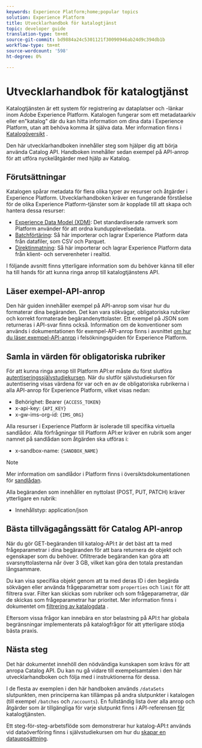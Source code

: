 ```yaml
---
keywords: Experience Platform;home;popular topics
solution: Experience Platform
title: Utvecklarhandbok för katalogtjänst
topic: developer guide
translation-type: tm+mt
source-git-commit: bd9884a24c5301121f30090946ab24d9c394db1b
workflow-type: tm+mt
source-wordcount: '598'
ht-degree: 0%

---
```



# Utvecklarhandbok för katalogtjänst

Katalogtjänsten är ett system för registrering av dataplatser och -länkar inom Adobe Experience Platform. Katalogen fungerar som ett metadataarkiv eller en&quot;katalog&quot; där du kan hitta information om dina data i Experience Platform, utan att behöva komma åt själva data. Mer information finns i [Katalogöversikt](../home.md) .

Den här utvecklarhandboken innehåller steg som hjälper dig att börja använda Catalog API. Handboken innehåller sedan exempel på API-anrop för att utföra nyckelåtgärder med hjälp av Katalog.

## Förutsättningar

Katalogen spårar metadata för flera olika typer av resurser och åtgärder i Experience Platform. Utvecklarhandboken kräver en fungerande förståelse för de olika Experience Platform-tjänster som är kopplade till att skapa och hantera dessa resurser:

* [Experience Data Model (XDM)](../../xdm/home.md): Det standardiserade ramverk som Platform använder för att ordna kundupplevelsedata.
* [Batchförtäring](../../ingestion/batch-ingestion/overview.md): Så här importerar och lagrar Experience Platform data från datafiler, som CSV och Parquet.
* [Direktinmatning](../../ingestion/streaming-ingestion/overview.md): Så här importerar och lagrar Experience Platform data från klient- och serverenheter i realtid.

I följande avsnitt finns ytterligare information som du behöver känna till eller ha till hands för att kunna ringa anrop till katalogtjänstens API.

## Läser exempel-API-anrop

Den här guiden innehåller exempel på API-anrop som visar hur du formaterar dina begäranden. Det kan vara sökvägar, obligatoriska rubriker och korrekt formaterade begärandenyttolaster. Ett exempel på JSON som returneras i API-svar finns också. Information om de konventioner som används i dokumentationen för exempel-API-anrop finns i avsnittet [om hur du läser exempel-API-anrop](../../landing/troubleshooting.md#how-do-i-format-an-api-request) i felsökningsguiden för Experience Platform.

## Samla in värden för obligatoriska rubriker

För att kunna ringa anrop till Platform API:er måste du först slutföra [autentiseringssjälvstudiekursen](../../tutorials/authentication.md). När du slutför självstudiekursen för autentisering visas värdena för var och en av de obligatoriska rubrikerna i alla API-anrop för Experience Platform, vilket visas nedan:

* Behörighet: Bearer `{ACCESS_TOKEN}`
* x-api-key: `{API_KEY}`
* x-gw-ims-org-id: `{IMS_ORG}`

Alla resurser i Experience Platform är isolerade till specifika virtuella sandlådor. Alla förfrågningar till Platform API:er kräver en rubrik som anger namnet på sandlådan som åtgärden ska utföras i:

* x-sandbox-name: `{SANDBOX_NAME}`

>[!NOTE]
>
>Mer information om sandlådor i Platform finns i översiktsdokumentationen för [sandlådan](../../sandboxes/home.md).

Alla begäranden som innehåller en nyttolast (POST, PUT, PATCH) kräver ytterligare en rubrik:

* Innehållstyp: application/json

## Bästa tillvägagångssätt för Catalog API-anrop

När du gör GET-begäranden till katalog-API:t är det bäst att ta med frågeparametrar i dina begäranden för att bara returnera de objekt och egenskaper som du behöver. Ofiltrerade begäranden kan göra att svarsnyttolasterna når över 3 GB, vilket kan göra den totala prestandan långsammare.

Du kan visa specifika objekt genom att ta med deras ID i den begärda sökvägen eller använda frågeparametrar som `properties` och `limit` för att filtrera svar. Filter kan skickas som rubriker och som frågeparametrar, där de skickas som frågeparametrar har prioritet. Mer information finns i dokumentet om [filtrering av katalogdata](filter-data.md) .

Eftersom vissa frågor kan innebära en stor belastning på API:t har globala begränsningar implementerats på katalogfrågor för att ytterligare stödja bästa praxis.

## Nästa steg

Det här dokumentet innehöll den nödvändiga kunskapen som krävs för att anropa Catalog API. Du kan nu gå vidare till exempelsamtalen i den här utvecklarhandboken och följa med i instruktionerna för dessa.

I de flesta av exemplen i den här handboken används `/dataSets` slutpunkten, men principerna kan tillämpas på andra slutpunkter i katalogen (till exempel `/batches` och `/accounts`). En fullständig lista över alla anrop och åtgärder som är tillgängliga för varje slutpunkt finns i API-referensen [för](https://www.adobe.io/apis/experienceplatform/home/api-reference.html#!acpdr/swagger-specs/catalog.yaml) katalogtjänsten.

Ett steg-för-steg-arbetsflöde som demonstrerar hur katalog-API:t används vid dataöverföring finns i självstudiekursen om hur du [skapar en datauppsättning](../datasets/create.md).
